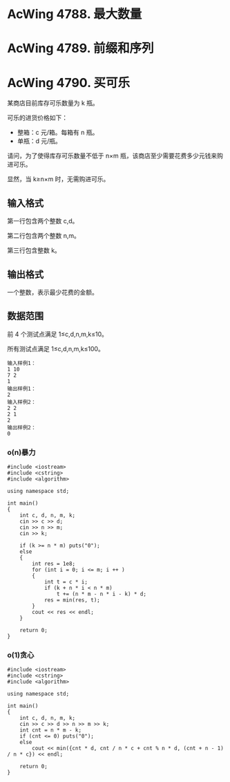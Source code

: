 # AcWing 4788. 最大数量

# AcWing 4789. 前缀和序列

# AcWing 4790. 买可乐
某商店目前库存可乐数量为 k 瓶。

可乐的进货价格如下：

- 整箱：c 元/箱。每箱有 n 瓶。
- 单瓶：d 元/瓶。

请问，为了使得库存可乐数量不低于 n×m 瓶，该商店至少需要花费多少元钱来购进可乐。

显然，当 k≥n×m 时，无需购进可乐。

## 输入格式
第一行包含两个整数 c,d。

第二行包含两个整数 n,m。

第三行包含整数 k。

## 输出格式
一个整数，表示最少花费的金额。

## 数据范围
前 4 个测试点满足 1≤c,d,n,m,k≤10。

所有测试点满足 1≤c,d,n,m,k≤100。

```
输入样例1：
1 10
7 2
1
输出样例1：
2
输入样例2：
2 2
2 1
2
输出样例2：
0
```

### o(n)暴力
```
#include <iostream>
#include <cstring>
#include <algorithm>

using namespace std;

int main()
{
    int c, d, n, m, k;
    cin >> c >> d;
    cin >> n >> m;
    cin >> k;

    if (k >= n * m) puts("0");
    else
    {
        int res = 1e8;
        for (int i = 0; i <= m; i ++ )
        {
            int t = c * i;
            if (k + n * i < n * m)
                t += (n * m - n * i - k) * d;
            res = min(res, t);
        }
        cout << res << endl;
    }

    return 0;
}
```

### o(1)贪心
```
#include <iostream>
#include <cstring>
#include <algorithm>

using namespace std;

int main()
{
    int c, d, n, m, k;
    cin >> c >> d >> n >> m >> k;
    int cnt = n * m - k;
    if (cnt <= 0) puts("0");
    else
        cout << min({cnt * d, cnt / n * c + cnt % n * d, (cnt + n - 1) / n * c}) << endl;

    return 0;
}
```
